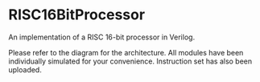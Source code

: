 # RISC16BitProcessor
An implementation of a RISC 16-bit processor in Verilog.

Please refer to the diagram for the architecture. All modules have been individually simulated for your convenience. 
Instruction set has also been uploaded.
